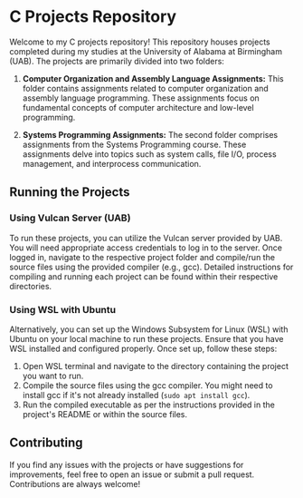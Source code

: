 # C Projects Repository

Welcome to my C projects repository! This repository houses projects completed during my studies at the University of Alabama at Birmingham (UAB). The projects are primarily divided into two folders:

1. **Computer Organization and Assembly Language Assignments:** This folder contains assignments related to computer organization and assembly language programming. These assignments focus on fundamental concepts of computer architecture and low-level programming.

2. **Systems Programming Assignments:** The second folder comprises assignments from the Systems Programming course. These assignments delve into topics such as system calls, file I/O, process management, and interprocess communication.

## Running the Projects

### Using Vulcan Server (UAB)

To run these projects, you can utilize the Vulcan server provided by UAB. You will need appropriate access credentials to log in to the server. Once logged in, navigate to the respective project folder and compile/run the source files using the provided compiler (e.g., gcc). Detailed instructions for compiling and running each project can be found within their respective directories.

### Using WSL with Ubuntu

Alternatively, you can set up the Windows Subsystem for Linux (WSL) with Ubuntu on your local machine to run these projects. Ensure that you have WSL installed and configured properly. Once set up, follow these steps:

1. Open WSL terminal and navigate to the directory containing the project you want to run.
2. Compile the source files using the gcc compiler. You might need to install gcc if it's not already installed (`sudo apt install gcc`).
3. Run the compiled executable as per the instructions provided in the project's README or within the source files.

## Contributing

If you find any issues with the projects or have suggestions for improvements, feel free to open an issue or submit a pull request. Contributions are always welcome!